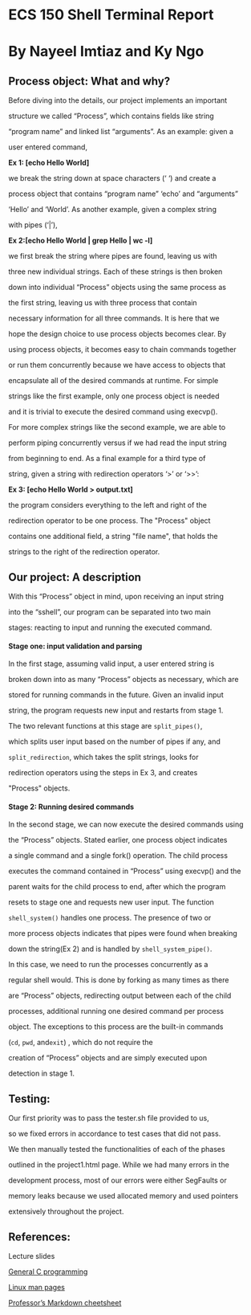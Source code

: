 # ECS 150 Shell Terminal Report
# By Nayeel Imtiaz and Ky Ngo








## Process object: What and why?

Before diving into the details, our project implements an important 

structure we called “Process”, which contains fields like string 

“program name” and linked list “arguments”. As an example: given a 

user entered command, 


**Ex 1: [echo Hello World]**


we break the string down at space characters (‘ ‘) and create a 

process object that contains “program name” ‘echo’ and “arguments” 

‘Hello’ and ‘World’. As another example, given a complex string

with pipes (‘|’),


**Ex 2:[echo Hello World | grep Hello | wc -l]**


we first break the string where pipes are found, leaving us with 

three new individual strings. Each of these strings is then broken 

down into individual “Process” objects using the same process as 

the first string, leaving us with three process that contain 

necessary information for all three commands. It is here that we 

hope the design choice to use process objects becomes clear. By 

using process objects, it becomes easy to chain commands together 

or run them concurrently because we have access to objects that 

encapsulate all of the desired commands at runtime. For simple 

strings like the first example, only one process object is needed 

and it is trivial to execute the desired command using execvp(). 

For more complex strings like the second example, we are able to 

perform piping concurrently versus if we had read the input string 

from beginning to end. As a final example for a third type of

string, given a string with redirection operators ‘>’ or ‘>>’:


**Ex 3: [echo Hello World > output.txt]**


the program considers everything to the left and right of the 

redirection operator to be one process. The "Process" object 

contains one additional field, a string "file name", that holds the 

strings to the right of the redirection operator.


## Our project: A description 

With this “Process” object in mind, upon receiving an input string

into the “sshell”, our program can be separated into two main 

stages: reacting to input and running the executed command. 


#### Stage one: input validation and parsing 

In the first stage, assuming valid input, a user entered string is 

broken down into as many “Process” objects as necessary, which are 

stored for running commands in the future. Given an invalid input 

string, the program requests new input and restarts from stage 1. 

The two relevant functions at this stage are ```split_pipes()```,

which splits user input based on the number of pipes if any, and 

```split_redirection```, which takes the split strings, looks for 

redirection operators using the steps in Ex 3, and creates 

"Process" objects. 


#### Stage 2: Running desired commands

In the second stage, we can now execute the desired commands using

the “Process” objects. Stated earlier, one process object indicates 

a single command and a single fork() operation. The child process

executes the command contained in “Process” using execvp() and the 

parent waits for the child process to end, after which the program

resets to stage one and requests new user input. The function 

```shell_system()``` handles one process. The presence of two or

more process objects indicates that pipes were found when breaking

down the string(Ex 2) and is handled by ```shell_system_pipe()```.

In this case, we need to run the processes concurrently as a

regular shell would. This is done by forking as many times as there 

are “Process” objects, redirecting output between each of the child 

processes, additional running one desired command per process 

object. The exceptions to this process are the built-in commands

(```cd```, ```pwd```, and```exit```) , which do not require the 

creation of “Process” objects and are simply executed upon 

detection in stage 1. 


## Testing:

Our first priority was to pass the tester.sh file provided to us,

so we fixed errors in accordance to test cases that did not pass. 

We then manually tested the functionalities of each of the phases 

outlined in the project1.html page. While we had many errors in the

development process, most of our errors were either SegFaults or 

memory leaks because we used allocated memory and used pointers 

extensively throughout the project.


## References:

Lecture slides 

[General C programming](https://stackoverflow.com/)

[Linux man pages](https://linux.die.net/man/) 

[Professor’s Markdown cheetsheet](https://github.com/adam-p/markdown-here/wiki/Markdown-Cheatsheet) 
 